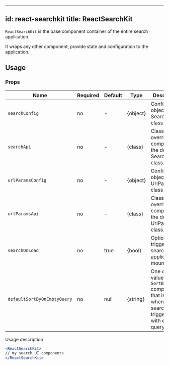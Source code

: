 <!--
  This file is part of React-SearchKit.
  Copyright (C) 2018 CERN.

  React-SearchKit is free software; you can redistribute it and/or modify it
  under the terms of the MIT License; see LICENSE file for more details.
-->

---
id: react-searchkit
title: ReactSearchKit
---

`ReactSearchKit` is the base component container of the entire search application.

It wraps any other component, provide state and configuration to the application.

## Usage

### Props

| Name                   | Required | Default       | Type      | Description             |
| -----------------------|----------|---------------| ----------|-------------------------|
| ``searchConfig``       | no       |      -        | {object}  | Configuration object for SearchApi class |
| ``searchApi``          | no       |       -       | {class}   | Class to override completely the default SearchApi class. |
| ``urlParamsConfig``    | no       |       -       | {object}  | Configuration object for UrlParamsApi class |
| ``urlParamsApi``       | no       |    -          | {class}   | Class to override completely the default UrlParamsApi class. |
| ``searchOnLoad``       | no       | true          | {bool}    | Option to trigger search when application is mounted |
| ``defaultSortByOnEmptyQuery``| no | null          | {string}  | One of the values of the `SortBy` component that is set when a search is triggered with empty querystring|


Usage description
```jsx
<ReactSearchKit>
// my search UI components
</ReactSearchKit>
```
